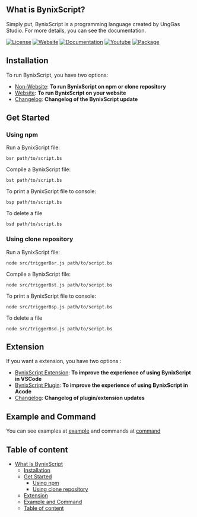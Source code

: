 ## What is BynixScript?
Simply put, BynixScript is a programming language created by UngGas Studio. For more details, you can see the documentation.

[![License](https://img.shields.io/badge/license-MIT-green)](LICENSE)
[![Website](https://img.shields.io/badge/official-website-blue)](https://unggasstudio.github.io/bynixscript/)
[![Documentation](https://img.shields.io/badge/Documentation-8A2BE2)](docs/markdown/documentation.md)
[![Youtube](https://img.shields.io/badge/YouTube-Channel-orange)](https://youtube.com/@unggas-studio?si=rwzB7AXjr-jCqg_J)
[![Package](https://img.shields.io/npm/dw/bynixscript)](https://www.npmjs.com/package/bynixscript?activeTab=readme)

## Installation
To run BynixScript, you have two options:
- [Non-Website](docs/markdown/non-website.md): **To run BynixScript on npm or clone repository**
- [Website](docs/markdown/website.md): **To run BynixScript on your website**
- [Changelog](https://github.com/UngGasStudio/BynixScript/releases): **Changelog of the BynixScript update**
## Get Started
### Using npm
Run a BynixScript file:
```
bsr path/to/script.bs
```
Compile a BynixScript file:
```
bst path/to/script.bs
```
To print a BynixScript file to console:
```
bsp path/to/script.bs
```
To delete a file
```
bsd path/to/script.bs
```
### Using clone repository
Run a BynixScript file:
```
node src/triggerBsr.js path/to/script.bs
```
Compile a BynixScript file:
```
node src/triggerBst.js path/to/script.bs
```
To print a BynixScript file to console:
```
node src/triggerBsp.js path/to/script.bs
```
To delete a file
```
node src/triggerBsd.js path/to/script.bs
```
## Extension
If you want a extension, you have two options :
- [BynixScript Extension](https://github.com/UngGasStudio/BynixScript-Extension): **To improve the experience of using BynixScript in VSCode**
- [BynixScript Plugin](docs/markdown/acode-plugin.md): **To improve the experience of using BynixScript in Acode**
- [Changelog](https://github.com/UngGasStudio/BynixScript/releases): **Changelog of plugin/extension updates**
## Example and Command
You can see examples at [example](docs/markdown/example.md) and commands at [command](docs/markdown/command.md)
## Table of content
- [What Is BynixScript](#What-Is-BynixScript)
  - [Installation](#Installation)
  - [Get Started](#Get-Started)
      - [Using npm](#Using-npm)
      - [Using clone repository](#Using-clone-repository)
  - [Extension](#Extension)
  - [Example and Command](#Example-and-Command)
  - [Table of content](#Table-of-content)
  
